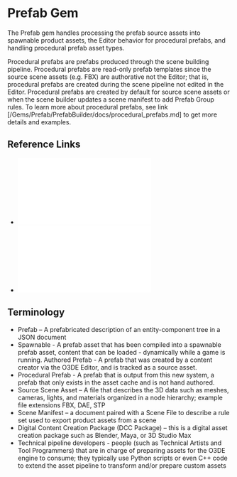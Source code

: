# Prefab Gem

The Prefab gem handles processing the prefab source assets into spawnable product assets, the Editor behavior for procedural prefabs, and handling procedural prefab asset types.

Procedural prefabs are prefabs produced through the scene building pipeline. Procedural prefabs are read-only prefab templates since the source scene assets (e.g. FBX) are authorative not the Editor; that is, procedural prefabs are created during the scene pipeline not edited in the Editor. Procedural prefabs are created by default for source scene assets or when the scene builder updates a scene manifest to add Prefab Group rules. To learn more about procedural prefabs, see link [/Gems/Prefab/PrefabBuilder/docs/procedural_prefabs.md] to get more details and examples.

## Reference Links

- ![Overview of Procedural Prefabs](/Gems/Prefab/PrefabBuilder/docs/procedural_prefabs.md)
- ![Using Material Overrides in Procedural Prefabs](/Gems/Prefab/PrefabBuilder/docs/procedural_prefabs_material_overrides.md)

## Terminology

- Prefab – A prefabricated description of an entity-component tree in a JSON document
- Spawnable - A prefab asset that has been compiled into a spawnable prefab asset, content that can be loaded - dynamically while a game is running.
Authored Prefab - A prefab that was created by a content creator via the O3DE Editor, and is tracked as a source asset.
- Procedural Prefab - A prefab that is output from this new system, a prefab that only exists in the asset cache and is not hand authored.
- Source Scene Asset – A file that describes the 3D data such as meshes, cameras, lights, and materials organized in a node hierarchy; example file extensions FBX, DAE, STP
- Scene Manifest – a document paired with a Scene File to describe a rule set used to export product assets from a scene
- Digital Content Creation Package (DCC Package) – this is a digital asset creation package such as Blender, Maya, or 3D Studio Max
- Technical pipeline developers - people (such as Technical Artists and Tool Programmers) that are in charge of preparing assets for the O3DE engine to consume; they typically use Python scripts or even C++ code to extend the asset pipeline to transform and/or prepare custom assets